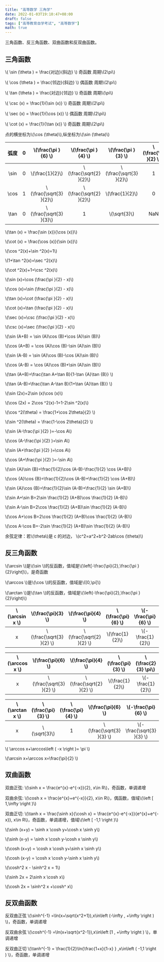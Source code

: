 ```yaml
---
title: "高等数学 三角学"
date: 2022-01-03T19:10:47+08:00
draft: false
tags: ["高等教育自学考试", "高等数学"]
math: true
---
```


三角函数、反三角函数、双曲函数和反双曲函数。

<!--more-->

## 三角函数

\\( \sin (\theta ) = \frac{对边}{斜边} \\) 奇函数 周期\\(2\pi\\)

\\( \cos (\theta ) = \frac{邻边}{斜边} \\) 偶函数 周期\\(2\pi\\)

\\( \tan (\theta ) = \frac{对边}{邻边} \\) 奇函数 周期\\(\pi\\)

\\( \csc (x) = \frac{1}{\sin (x)} \\) 奇函数 周期\\(2\pi\\)

\\( \sec (x) = \frac{1}{\cos (x)} \\) 偶函数 周期\\(2\pi\\)

\\( \cot (x) = \frac{1}{\tan (x)} \\) 奇函数 周期\\(2\pi\\)

点的横坐标为\\(\cos (\theta)\\),纵坐标为\\(\sin (\theta)\\)

| 弧度 |  0  |   \\(\frac{\pi }{6} \\)   |   \\(\frac{\pi }{4} \\)   |   \\(\frac{\pi }{3} \\)   | \\(\frac{\pi }{2} \\) |
| :--: | :-: | :-----------------------: | :-----------------------: | :-----------------------: | :-------------------: |
| \sin |  0  |     \\(\frac{1}{2}\\)     | \\(\frac{\sqrt{2} }{2}\\) | \\(\frac{\sqrt{3} }{2}\\) |           1           |
| \cos |  1  | \\(\frac{\sqrt{3} }{2}\\) | \\(\frac{\sqrt{2} }{2}\\) |     \\(\frac{1}{2}\\)     |           0           |
| \tan |  0  | \\(\frac{\sqrt{3} }{3}\\) |             1             |      \\(\sqrt{3}\\)       |          NaN          |

\\(\tan (x) = \frac{\sin (x)}{\cos (x)}\\)

\\(\cot (x) = \frac{\cos (x)}{\sin (x)}\\)

\\(\cos ^2(x)+\sin ^2(x)=1\\)

\\(1+\tan ^2(x)=\sec ^2(x)\\)

\\(\cot ^2(x)+1=\csc ^2(x)\\)

\\(\sin (x)=\cos (\frac{\pi }{2} - x)\\)

\\(\cos (x)=\sin (\frac{\pi }{2} - x)\\)

\\(\tan (x)=\cot (\frac{\pi }{2} - x)\\)

\\(\cot (x)=\tan (\frac{\pi }{2} - x)\\)

\\(\sec (x)=\csc (\frac{\pi }{2} - x)\\)

\\(\csc (x)=\sec (\frac{\pi }{2} - x)\\)

\\(\sin (A+B) = \sin (A)\cos (B)+\cos (A)\sin (B)\\)

\\(\cos (A+B) = \cos (A)\cos (B)-\sin (A)\sin (B)\\)

\\(\sin (A-B) = \sin (A)\cos (B)-\cos (A)\sin (B)\\)

\\(\cos (A-B) = \cos (A)\cos (B)+\sin (A)\sin (B)\\)

\\(\tan (A+B)=\frac{\tan A+\tan B}{1-\tan {A}\tan {B}} \\)

\\(\tan (A-B)=\frac{\tan A-\tan B}{1+\tan {A}\tan {B}} \\)

\\(\sin (2x)=2\sin (x)\cos (x)\\)

\\(\cos (2x) = 2\cos ^2(x)-1=1-2\sin ^2(x)\\)

\\(\cos ^2(\theta) = \frac{1+\cos 2\theta}{2} \\)

\\(\sin ^2(\theta) = \frac{1-\cos 2\theta}{2} \\)

\\(\sin (A-\frac{\pi }{2} )=-\cos A\\)

\\(\cos (A-\frac{\pi }{2} )=\sin A\\)

\\(\sin (A+\frac{\pi }{2} )=\cos A\\)

\\(\cos (A+\frac{\pi }{2} )=-\sin A\\)

\\(\sin {A}\sin {B}=\frac{1}{2}\cos (A-B)-\frac{1}{2} \cos (A+B)\\)

\\(\cos {A}\cos {B}=\frac{1}{2}\cos (A-B)+\frac{1}{2} \cos (A+B)\\)

\\(\sin {A}\cos {B}=\frac{1}{2}\sin (A-B)+\frac{1}{2} \sin (A+B)\\)

\\(\sin A+\sin B=2\sin \frac{1}{2} (A+B)\cos \frac{1}{2} (A-B)\\)

\\(\sin A-\sin B=2\cos \frac{1}{2} (A+B)\sin \frac{1}{2} (A-B)\\)

\\(\cos A+\cos B=2\cos \frac{1}{2} (A+B)\cos \frac{1}{2} (A-B)\\)

\\(\cos A-\cos B=-2\sin \frac{1}{2} (A+B)\sin \frac{1}{2} (A-B)\\)

余弦定律：若\\(\theta\\)是 c 的对边，
\\(c^2=a^2+b^2-2ab\cos (\theta)\\)

## 反三角函数

\\(\arcsin \\)是\\(\sin \\)的反函数，值域是\\(\left[-\frac{\pi}{2},\frac{\pi }{2}\right]\\)，是奇函数

\\(\arccos \\)是\\(\cos \\)的反函数，值域是\\([0,\pi]\\)

\\(\arctan \\)是\\(\tan \\)的反函数，值域是\\(\left(-\frac{\pi}{2},\frac{\pi }{2}\right)\\)

| \\(\arcsin x \\) |    \\(\frac{\pi}{3} \\)    |    \\(\frac{\pi}{4} \\)    | \\(\frac{\pi}{6} \\) | \\(-\frac{\pi}{6} \\) |    \\(-\frac{\pi}{4} \\)    | \\(-\frac{\pi}{3} \\)       |
| :--------------: | :------------------------: | :------------------------: | :------------------: | :-------------------: | :-------------------------: | --------------------------- |
|        x         | \\(\frac{\sqrt{3} }{2} \\) | \\(\frac{\sqrt{2} }{2} \\) |  \\(\frac{1}{2}\\)   |  \\(-\frac{1}{2}\\)   | \\(-\frac{\sqrt{2} }{2} \\) | \\(-\frac{\sqrt{3} }{2} \\) |

| \\(\arccos x \\) |    \\(\frac{\pi}{6} \\)    |    \\(\frac{\pi}{4} \\)    | \\(\frac{\pi}{3} \\) | \\(\frac{2}{3} \pi\\) |    \\(\frac{3}{4} \pi\\)    | \\(\frac{5}{6} \pi\\)       |
| :--------------: | :------------------------: | :------------------------: | :------------------: | :-------------------: | :-------------------------: | --------------------------- |
|        x         | \\(\frac{\sqrt{3} }{2} \\) | \\(\frac{\sqrt{2} }{2} \\) |  \\(\frac{1}{2}\\)   |  \\(-\frac{1}{2}\\)   | \\(-\frac{\sqrt{2} }{2} \\) | \\(-\frac{\sqrt{3} }{2} \\) |

| \\(\arctan x \\) | \\(\frac{\pi}{3} \\) | \\(\frac{\pi}{4} \\) |    \\(\frac{\pi}{6} \\)    |    \\(-\frac{\pi}{6} \\)    | \\(-\frac{\pi}{4} \\) | \\(-\frac{\pi}{3} \\) |
| :--------------: | :------------------: | :------------------: | :------------------------: | :-------------------------: | :-------------------: | --------------------- |
|        x         |    \\(\sqrt{3}\\)    |          1           | \\(\frac{\sqrt{3} }{3} \\) | \\(-\frac{\sqrt{3} }{3} \\) |           1           | \\(-\sqrt{3}\\)       |

\\( \arccos x+\arccos\left ( -x \right )= \pi \\)

\\(\arcsin x+\arccos x=\frac{\pi}{2} \\)

## 双曲函数

双曲正弦: \\(\sinh x = \frac{e^{x}-e^{-x}}{2}, x\in R\\)，奇函数，单调递增

双曲余弦: \\(\cosh x = \frac{e^{x}+e^{-x}}{2}, x\in R\\)，偶函数，值域\\(\left [ 1,\infty \right )\\)

双曲正切: \\(\tanh x = \frac{\sinh x}{\cosh x} = \frac{e^{x}-e^{-x}}{e^{x}+e^{-x}}, x\in R\\)，奇函数，单调递增，值域\\(\left [ -1,1 \right )\\)

\\(\sinh (x+y) = \sinh x \cosh y+\cosh x \sinh y\\)

\\(\sinh (x-y) = \sinh x \cosh y-\cosh x \sinh y\\)

\\(\cosh (x+y) = \cosh x \cosh y+\sinh x \sinh y\\)

\\(\cosh (x-y) = \cosh x \cosh y-\sinh x \sinh y\\)

\\(\cosh^2 x - \sinh^2 x = 1\\)

\\(\sinh 2x = 2\sinh x \cosh x\\)

\\(\cosh 2x = \sinh^2 x +\cosh^ x\\)

## 反双曲函数

反双曲正弦 \\(\sinh^{-1} =\ln(x+\sqrt{x^2+1}),x\in\left (-\infty , +\infty \right ) \\)，奇函数，单调递增

反双曲余弦 \\(\cosh^{-1} =\ln(x+\sqrt{x^2-1}),x\in\left [1 , +\infty \right ) \\)，单调递增

反双曲正切 \\(\tanh^{-1} = \frac{1}{2}\ln{\frac{1+x}{1-x} } ,x\in\left ( -1,1 \right ) \\)，奇函数，单调递增

